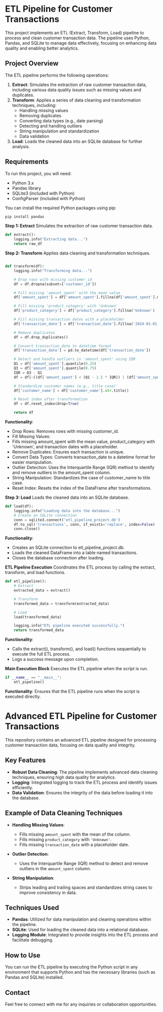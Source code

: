 # ETL Pipeline for Customer Transactions

This project implements an ETL (Extract, Transform, Load) pipeline to process and clean customer transaction data. The pipeline uses Python, Pandas, and SQLite to manage data effectively, focusing on enhancing data quality and enabling better analytics.

## Project Overview

The ETL pipeline performs the following operations:

1. **Extract**: Simulates the extraction of raw customer transaction data, including various data quality issues such as missing values and duplicates.
2. **Transform**: Applies a series of data cleaning and transformation techniques, including:
   - Handling missing values
   - Removing duplicates
   - Converting data types (e.g., date parsing)
   - Detecting and handling outliers
   - String manipulation and standardization
   - Data validation
3. **Load**: Loads the cleaned data into an SQLite database for further analysis.

## Requirements

To run this project, you will need:

- Python 3.x
- Pandas library
- SQLite3 (included with Python)
- ConfigParser (included with Python)

You can install the required Python packages using pip:

```bash
pip install pandas
```

**Step 1: Extract**
Simulates the extraction of raw customer transaction data.
```python
def extract():
    logging.info("Extracting data...")
    return raw_df
```

**Step 2: Transform**
Applies data cleaning and transformation techniques.
```python

def transform(df):
    logging.info("Transforming data...")

    # Drop rows with missing customer_id
    df = df.dropna(subset=['customer_id'])

    # Fill missing 'amount_spent' with the mean value
    df['amount_spent'] = df['amount_spent'].fillna(df['amount_spent'].mean())

    # Fill missing 'product_category' with 'Unknown'
    df['product_category'] = df['product_category'].fillna('Unknown')

    # Fill missing transaction dates with a placeholder
    df['transaction_date'] = df['transaction_date'].fillna('2024-01-01')

    # Remove duplicates
    df = df.drop_duplicates()

    # Convert transaction_date to datetime format
    df['transaction_date'] = pd.to_datetime(df['transaction_date'])

    # Detect and handle outliers in 'amount_spent' using IQR
    Q1 = df['amount_spent'].quantile(0.25)
    Q3 = df['amount_spent'].quantile(0.75)
    IQR = Q3 - Q1
    df = df[~((df['amount_spent'] < (Q1 - 1.5 * IQR)) | (df['amount_spent'] > (Q3 + 1.5 * IQR)))]

    # Standardize customer names (e.g., title case)
    df['customer_name'] = df['customer_name'].str.title()

    # Reset index after transformation
    df = df.reset_index(drop=True)

    return df
```

**Functionality**: 
- Drop Rows: Removes rows with missing customer_id.
- Fill Missing Values: 
- Fills missing amount_spent with the mean value, product_category with 'Unknown', and transaction dates with a placeholder.
- Remove Duplicates: Ensures each transaction is unique.
- Convert Data Types: Converts transaction_date to a datetime format for easier manipulation.
- Outlier Detection: Uses the Interquartile Range (IQR) method to identify and remove outliers in the amount_spent column.
- String Manipulation: Standardizes the case of customer_name to title case.
- Reset Index: Resets the index of the DataFrame after transformations.

**Step 3: Load**
Loads the cleaned data into an SQLite database.

```python
def load(df):
    logging.info("Loading data into the database...")
    # Create an SQLite connection
    conn = sqlite3.connect('etl_pipeline_project.db')
    df.to_sql('transactions', conn, if_exists='replace', index=False)
    conn.close()
```

  **Functionality**: 
- Creates an SQLite connection to etl_pipeline_project.db.
- Loads the cleaned DataFrame into a table named transactions.
- Closes the database connection after loading.

**ETL Pipeline Execution**
Coordinates the ETL process by calling the extract, transform, and load functions.
```python
def etl_pipeline():
    # Extract
    extracted_data = extract()

    # Transform
    transformed_data = transform(extracted_data)

    # Load
    load(transformed_data)

    logging.info("ETL pipeline executed successfully.")
    return transformed_data
```

**Functionality**: 
- Calls the extract(), transform(), and load() functions sequentially to execute the full ETL process.
- Logs a success message upon completion.

**Main Execution Block**
Executes the ETL pipeline when the script is run.
```python
if __name__ == "__main__":
    etl_pipeline()
```
**Functionality**: Ensures that the ETL pipeline runs when the script is executed directly.

# Advanced ETL Pipeline for Customer Transactions

This repository contains an advanced ETL pipeline designed for processing customer transaction data, focusing on data quality and integrity.

## Key Features

- **Robust Data Cleaning**: The pipeline implements advanced data cleaning techniques, ensuring high data quality for analytics.
- **Logging**: Integrated logging to track the ETL process and identify issues efficiently.
- **Data Validation**: Ensures the integrity of the data before loading it into the database.

## Example of Data Cleaning Techniques

- **Handling Missing Values**:
  - Fills missing `amount_spent` with the mean of the column.
  - Fills missing `product_category` with `'Unknown'`.
  - Fills missing `transaction_date` with a placeholder date.

- **Outlier Detection**:
  - Uses the Interquartile Range (IQR) method to detect and remove outliers in the `amount_spent` column.

- **String Manipulation**:
  - Strips leading and trailing spaces and standardizes string cases to improve consistency in data.

## Techniques Used

- **Pandas**: Utilized for data manipulation and cleaning operations within the pipeline.
- **SQLite**: Used for loading the cleaned data into a relational database.
- **Logging Module**: Integrated to provide insights into the ETL process and facilitate debugging.

## How to Use

You can run the ETL pipeline by executing the Python script in any environment that supports Python and has the necessary libraries (such as Pandas and SQLite) installed. 

## Contact

Feel free to connect with me for any inquiries or collaboration opportunities.


